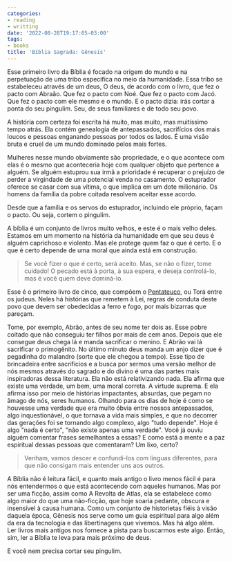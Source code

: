 ```yaml
---
categories:
- reading
- writting
date: '2022-08-28T19:17:05-03:00'
tags:
- books
title: 'Bíblia Sagrada: Gênesis'
---
```


Esse primeiro livro da Bíblia é focado na origem do mundo e na perpetuação de uma tribo específica no meio da humanidade. Essa tribo se estabeleceu através de um deus, O deus, de acordo com o livro, que fez o pacto com Abraão. Que fez o pacto com Noé. Que fez o pacto com Jacó. Que fez o pacto com ele mesmo e o mundo. E o pacto dizia: irás cortar a ponta do seu pingulim. Seu, de seus familiares e de todo seu povo.

A história com certeza foi escrita há muito, mas muito, mas muitíssimo tempo atrás. Ela contém genealogia de antepassados, sacrifícios dos mais loucos e pessoas enganando pessoas por todos os lados. É uma visão bruta e cruel de um mundo dominado pelos mais fortes.

Mulheres nesse mundo obviamente são propriedade, e o que acontece com elas é o mesmo que aconteceria hoje com qualquer objeto que pertence a alguém. Se alguém estuprou sua irmã a prioridade é recuperar o prejuízo de perder a virgindade de uma potencial venda no casamento. O estuprador oferece se casar com sua vítima, o que implica em um dote milionário. Os homens da família da pobre coitada resolvem aceitar esse acordo.

Desde que a família e os servos do estuprador, incluindo ele próprio, façam o pacto. Ou seja, cortem o pingulim.

A bíblia é um conjunto de livros muito velhos, e este é o mais velho deles. Estamos em um momento na história da humanidade em que seu deus é alguém caprichoso e violento. Mas ele protege quem faz o que é certo. E o que é certo depende de uma moral que ainda está em construção.

> Se você fizer o que é certo, será aceito. Mas, se não o fizer, tome cuidado! O pecado está à porta, à sua espera, e deseja controlá-lo, mas é você quem deve dominá-lo.

Esse é o primeiro livro de cinco, que compõem o [Pentateuco](https://pt.wikipedia.org/wiki/Pentateuco), ou Torá entre os judeus. Neles há histórias que remetem à Lei, regras de conduta deste povo que devem ser obedecidas a ferro e fogo, por mais bizarras que pareçam.

Tome, por exemplo, Abrão, antes de seu nome ter dois as. Esse pobre coitado que não conseguiu ter filhos por mais de cem anos. Depois que ele consegue deus chega lá e manda sacrificar o menino. E Abrão vai lá sacrificar o primogênito. No último minuto deus manda um anjo dizer que é pegadinha do malandro (sorte que ele chegou a tempo). Esse tipo de brincadeira entre sacrifícios e a busca por sermos uma versão melhor de nós mesmos através do sagrado e do divino é uma das partes mais inspiradoras dessa literatura. Ela não está relativizando nada. Ela afirma que existe uma verdade, um bem, uma moral correta. A virtude suprema. E ela afirma isso por meio de histórias impactantes, absurdas, que pegam no âmago de nós, seres humanos. Olhando para os dias de hoje é como se houvesse uma verdade que era muito óbvia entre nossos antepassados, algo inquestionável, o que tornava a vida mais simples, e que no decorrer das gerações foi se tornando algo complexo, algo "tudo depende". Hoje é algo "nada é certo", "não existe apenas uma verdade". Você já ouviu alguém comentar frases semelhantes a essas? E como está a mente e a paz espiritual dessas pessoas que comentaram? Um lixo, certo?

> Venham, vamos descer e confundi-los com línguas diferentes, para que não consigam mais entender uns aos outros.

A Bíblia não é leitura fácil, e quanto mais antigo o livro menos fácil é para nós entendermos o que está acontecendo com aqueles humanos. Mas por ser uma ficção, assim como A Revolta de Atlas, ela se estabelece como algo maior do que uma não-ficção, que hoje soaria pedante, obscura e insensível à causa humana. Como um conjunto de historietas fiéis à visão daquela época, Gênesis nos serve como um guia espiritual para algo além da era da tecnologia e das libertinagens que vivemos. Mas há algo além. Ler livros mais antigos nos fornece a pista para buscarmos este algo. Então, sim, ler a Bíblia te leva para mais próximo de deus.

E você nem precisa cortar seu pingulim.

